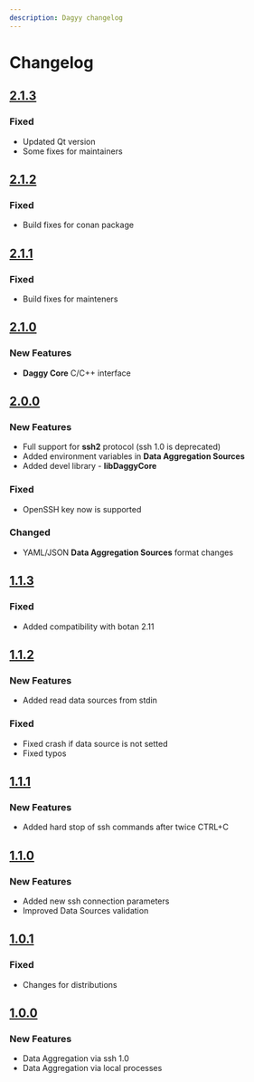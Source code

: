 ```yaml
---
description: Dagyy changelog
---
```


# Changelog

## [2.1.3](https://github.com/synacker/daggy/releases/tag/2.1.3)

### Fixed

* Updated Qt version
* Some fixes for maintainers


## [2.1.2](https://github.com/synacker/daggy/releases/tag/2.1.2)

### Fixed

* Build fixes for conan package

## [2.1.1](https://github.com/synacker/daggy/releases/tag/2.1.1)

### Fixed

* Build fixes for mainteners&#x20;

## [2.1.0](https://github.com/synacker/daggy/releases/tag/2.1.0)

### New Features

* **Daggy Core** C/C++ interface

## [2.0.0](https://github.com/synacker/daggy/releases/tag/2.0.0)

### New Features

* Full support for **ssh2** protocol (ssh 1.0 is deprecated)
* Added environment variables in **Data Aggregation Sources**
* Added devel library - **libDaggyCore**

### Fixed

* OpenSSH key now is supported

### Changed

* YAML/JSON **Data Aggregation Sources** format changes

## [1.1.3](https://github.com/synacker/daggy/releases/tag/1.1.3)

### Fixed

* Added compatibility with botan 2.11

## [1.1.2](https://github.com/synacker/daggy/releases/tag/1.1.2)

### New Features

* Added read data sources from stdin

### Fixed

* Fixed crash if data source is not setted
* Fixed typos

## [1.1.1](https://github.com/synacker/daggy/releases/tag/1.1.1)

### New Features

* Added hard stop of ssh commands after twice CTRL+C

## [1.1.0](https://github.com/synacker/daggy/releases/tag/1.1.0)

### New Features

* Added new ssh connection parameters
* Improved Data Sources validation

## [1.0.1](https://github.com/synacker/daggy/releases/tag/1.0.1)

### Fixed

* Changes for distributions

## [1.0.0](https://github.com/synacker/daggy/releases/tag/1.0.0)

### New Features

* Data Aggregation via ssh 1.0
* Data Aggregation via local processes



